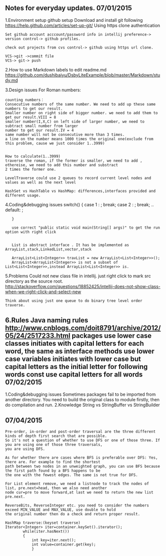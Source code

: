 Notes for everyday updates.
07/01/2015
--------------
  1.Environment setup
    github setup
        Download and install git following
        https://help.github.com/articles/set-up-git/
        Using https clone authentication

    Set github account acccount/password info in intellij preference-> version control-> github profiles.

    check out projects from cvs control-> github using https url clone.

    VCS->git ->commit file
    VCS-> git-> push

  2.How to use Markdown labels to edit readme.md
    https://github.com/dushibaiyu/DsbyLiteExample/blob/master/Markdown/study.md

  3.Design issues
    For Roman numbers:

    counting numbers：
    Consecutive numbers of the same number. We need to add up these same numbers to get our result.
    Smaller number on right side of bigger number. we need to add them to get our result.VIII = 8
    smaller number(I,X,C) on left side of larger number, we need to subtract small number from larger
    number to get our result.IV = 4
    same number will not be consecutive more than 3 times.
    a line on the number means 1000 times the original one(exclude from this problem, cause we just consider 1..3999)


    How to calculate(1..3999)
    traverse the roman, if the former is smaller, we need to add , othereise, we need to add this number and substract
    2 times the former one.

    LevelTraverse could use 2 queues to record current level nodes and values as well as the next level

    HashSet vs HashTable vs HashMap: differences,interfaces provided and different usage.

  4.Coding&debugging issues
       switch()
       {
            case 1 : ; break;
            case 2 : ; break;
            ..
            default: ;

       }

       use correct "public static void main(String[] args)" to get the run option with right click


       List is abstract interface . It has be implemented as ArrayList,stack,LinkedList,vector,stack

       ArrayList<List<Integer>> travList = new ArrayList<List<Integer>>();
       ArrayList<ArrayList<Integer>> is not a subset of List<List<Integer>>,instead ArrayList<List<Integer>> is.
  5.Problems
    Could not new class file in intellij. just right click to mark src directory as the source root.
    http://stackoverflow.com/questions/18852425/intellij-does-not-show-class-when-we-right-click-and-select-new

    Think about using just one queue to do binary tree level order traverse.

  6.Rules
    Java naming rules
    http://www.cnblogs.com/doit8791/archive/2012/05/24/2517233.html
        packages use lower case
        classes initiates with capital letters for each word, the same as interface
        methods use lower case
        variables initiates with lower case but capital letters as the initial letter for following words
        const use capital letters for all words
07/02/2015
--------------
   1.Coding&debugging issues
    Sometimes packages fail to be imported from another directory. You need to build the original class to module
    firstly, then do compilation and run.
   2.Knowledge
    String vs StringBuffer vs StringBuilder

07/04/2015
---------------
    Pre-order, in-order and post-order traversal are the three different kinds of depth first search that are possible.
    So it's not a question of whether to use DFS or one of those three. If you are using one of those three traversals,
    you are using DFS.

    As for whether there are cases where BFS is preferable over DFS: Yes, there are. For example to find the shortest
    path between two nodes in an unweighted graph, you can use BFS because the first path found by a BFS happens to be
    the one with the fewest edges. The same is not true for DFS.

    For List element remove, we need a listnode to track the nodes of list, pre.next=head, then we also need another
    node cur=pre to move forward,at last we need to return the new list pre.next.

    ReverseBits, ReverseInteger etc. you need to consider the numbers exceed MIN_VALUE and MAX_VALUE, use double to hold
    the original number then do a check and return proper result.

    HashMap traverse:(keyset traverse)
    Iterator<Integer> iter=container.keySet().iterator();
            while(iter.hasNext())
            {
                int key=iter.next();
                int value=container.get(key);
                }